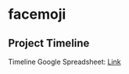 # facemoji

## Project Timeline
Timeline Google Spreadsheet: [Link](https://docs.google.com/spreadsheets/d/1W_65tcI0yQaMXd4k4yNVHWNXbf-1m2IIhWQkJp4XYNo/edit#gid=0)
